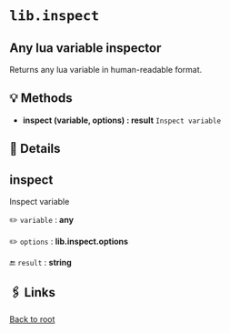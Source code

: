 # `lib.inspect`

## Any lua variable inspector

Returns any lua variable in human-readable format.

## 💡 Methods

+ **inspect (variable, options) : result**
  `Inspect variable`

## 🧩 Details

## inspect

Inspect variable

✏️ `variable` : **any**

✏️ `options` : **lib.inspect.options**

🔚 `result` : **string**

## 🖇️ Links

[Back to root](../???)
